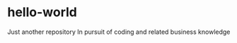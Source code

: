hello-world
===========

Just another repository
In pursuit of coding and related business knowledge
